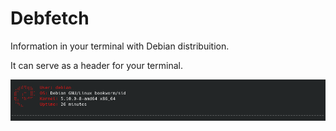 # Debfetch

Information in your terminal with Debian distribuition.

It can serve as a header for your terminal.

![debfetcg](.github/images/debfetch.png)
